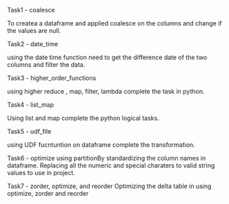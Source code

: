Task1 - coalesce

To createa a dataframe and applied coalesce on the columns and change if the values are null.

Task2 - date_time

using the date time function need to get the difference date of the two columns and filter the data.

Task3 - higher_order_functions 

using higher reduce , map, filter, lambda complete the task in python.

Task4 - list_map

Using list and map complete the python logical tasks.

Task5 - udf_file

using UDF fucntuntion on dataframe complete the transformation.

Task6 - optimize
using partitionBy standardizing the column names in dataframe. Replacing all the numeric and special charaters to valid string values to use in project.

Task7 - zorder, optimize, and reorder
Optimizing the delta table in using optimize, zorder and reorder
